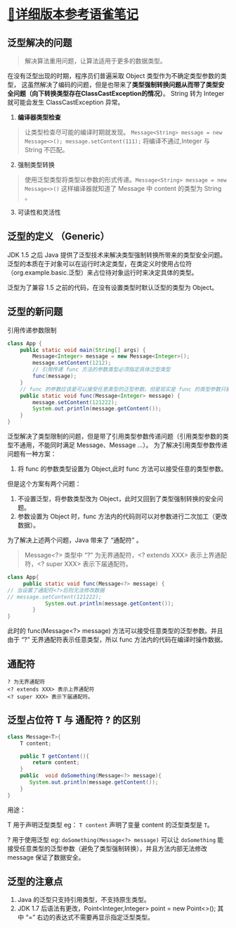 # [📒详细版本参考语雀笔记](https://www.yuque.com/mecode-7pn28/vgeyn0/whrz8d)

## 泛型解决的问题

> 解决算法重用问题，让算法适用于更多的数据类型。

在没有泛型出现的时期，程序员们普遍采取 Object 类型作为不确定类型参数的类型，
这虽然解决了编码的问题，但是也带来了**类型强制转换问题从而带了类型安全问题（向下转换类型存在ClassCastException的情况）**。
String 转为 Integer 就可能会发生 ClassCastException 异常。

1. **编译器类型检查**
> 让类型检查尽可能的编译时期就发现。
`Message<String> message = new Message<>();
 message.setContent(111);` 将编译不通过,Integer 与 String 不匹配。
2. 强制类型转换
> 使用泛型类型将类型以参数的形式传递。`Message<String> message = new Message<>()` 这样编译器就知道了 Message 中 content 的类型为 String 。
3. 可读性和灵活性

## 泛型的定义 （Generic）

JDK 1.5 之后 Java 提供了泛型技术来解决类型强制转换所带来的类型安全问题。泛型的本质在于对象可以在运行时决定类型，在类定义时使用占位符（org.example.basic.泛型）来占位待对象运行时来决定具体的类型。

泛型为了兼容 1.5 之前的代码，在没有设置类型时默认泛型的类型为 Object。

## 泛型的新问题

引用传递参数限制

```java
class App {
    public static void main(String[] args) {
        Message<Integer> message = new Message<Integer>();
        message.setContent(1212);
        // 引用传递 func 方法的参数类型必须指定具体泛型类型
        func(message);
    }
    // func 的参数应该是可以接受任意类型的泛型参数。但是现实是 func 的类型参数只能指定具体泛型类型 eg：Message<Integer>。
    public static void func(Message<Integer> message) {
        message.setContent(121222);
        System.out.println(message.getContent());
    }
}
```
泛型解决了类型限制的问题，但是带了引用类型参数传递问题（引用类型参数的类型不通用，不能同时满足 Message<String>、Message<Integer> ...）。
为了解决引用类型参数传递问题有一种方案：
1. 将 func 的参数类型设置为 Object,此时 func 方法可以接受任意的类型参数。

但是这个方案有两个问题：
1.  不设置泛型，将参数类型改为 Object，此时又回到了类型强制转换的安全问题。
2.  参数设置为 Object 时，func 方法内的代码则可以对参数进行二次加工（更改数据）。

为了解决上述两个问题，Java 带来了 “通配符” 。
> Message<?> 类型中 “?” 为无界通配符，<? extends XXX> 表示上界通配符，<? super XXX> 表示下届通配符。

```java
class App{
     public static void func(Message<?> message) {
// 当设置了通配符<?>后则无法修改数据
// message.setContent(121222);
            System.out.println(message.getContent());
        }
}
```

此时的 func(Message<?> message) 方法可以接受任意类型的泛型参数。并且由于 “?” 无界通配符表示任意类型，所以 func 方法内的代码在编译时操作数据。

## 通配符
    ? 为无界通配符 
    <? extends XXX> 表示上界通配符
    <? super XXX> 表示下届通配符。

## 泛型占位符 T 与 通配符 ? 的区别

```java
class Message<T>{
    T content;

    public T getContent(){
        return content;
    }
    public  void doSomething(Message<?> message){
       System.out.println(message.getContent());
    }
}
```

用途：

T 用于声明泛型类型
eg： `T content` 声明了变量 content 的泛型类型是 `T`。

? 用于使用泛型
eg: `doSomething(Message<?> message)` 可以让 `doSomething` 能接受任意类型的泛型参数（避免了类型强制转换），并且方法内部无法修改 message 保证了数据安全。

## 泛型的注意点

 1. Java 的泛型只支持引用类型，不支持原生类型。
 2. JDK 1.7 后语法有更改，Point<Integer,Integer> point = new Point<>(); 其中 “=” 右边的表达式不需要再显示指定泛型类型。
